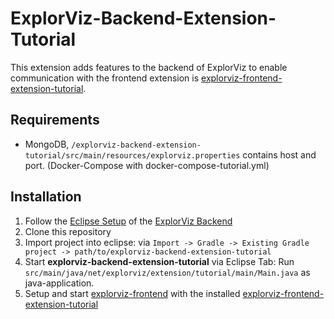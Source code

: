 [//]: # (This readme is partly copied from other extension readmes to ensure consistency in the ExplorViz project)
# ExplorViz-Backend-Extension-Tutorial

This extension adds features to the backend of ExplorViz to enable communication with the frontend extension is [explorviz-frontend-extension-tutorial](https://github.com/ExplorViz/explorviz-frontend-extension-tutorial).

## Requirements
- MongoDB, `/explorviz-backend-extension-tutorial/src/main/resources/explorviz.properties` contains host and port. (Docker-Compose with docker-compose-tutorial.yml)

## Installation
1. Follow the [Eclipse Setup](https://github.com/ExplorViz/explorviz-backend#eclipse-setup) of the [ExplorViz Backend](https://github.com/ExplorViz/explorviz-backend)
2. Clone this repository
3. Import project into eclipse: via `Import -> Gradle -> Existing Gradle project -> path/to/explorviz-backend-extension-tutorial`
4. Start **explorviz-backend-extension-tutorial** via Eclipse Tab: Run `src/main/java/net/explorviz/extension/tutorial/main/Main.java` as java-application.
5. Setup and start [explorviz-frontend](https://github.com/ExplorViz/explorviz-frontend) with the installed [explorviz-frontend-extension-tutorial](https://github.com/ExplorViz/explorviz-frontend-extension-tutorial)
